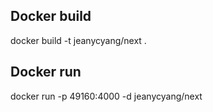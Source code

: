 Docker build
-
docker build -t jeanycyang/next .

Docker run
-
docker run -p 49160:4000 -d jeanycyang/next

